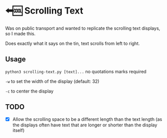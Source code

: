 #  ⬅️🆒 Scrolling Text

Was on public transport and wanted to replicate the scrolling text displays, so I made this.

Does exactly what it says on the tin, text scrolls from left to right.

## Usage

`python3 scrolling-text.py [text]...` no quotations marks required 

`-w` to set the width of the display (default: 32)

`-c` to center the display

## TODO

- [x] Allow the scrolling space to be a different length than the text length (as the displays often have text that are longer or shorter than the display itself)
